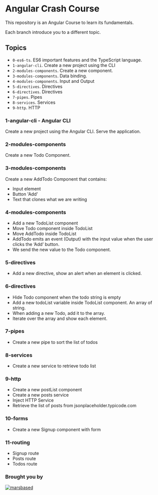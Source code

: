 # Angular Crash Course

This repository is an Angular Course to learn its fundamentals.

Each branch introduce you to a different topic.

## Topics

- `0-es6-ts`. ES6 important features and the TypeScript language.
- `1-angular-cli`. Create a new project using the CLI
- `2-modules-components`. Create a new component.
- `3-modules-components`. Data binding.
- `4-modules-components`. Input and Output
- `5-directives`. Directives
- `6-directives`. Directives
- `7-pipes`. Pipes
- `8-services`. Services
- `9-http`. HTTP

### 1-angular-cli - Angular CLI

Create a new project using the Angular CLI. Serve the application.

### 2-modules-components

Create a new Todo Component.

### 3-modules-components

Create a new AddTodo Component that contains:

- Input element
- Button 'Add'
- Text that clones what we are writing

### 4-modules-components

- Add a new TodoList component
- Move Todo component inside TodoList
- Move AddTodo inside TodoList
- AddTodo emits an event (Output) with the input value when the user clicks the ‘Add’ button.
- We send the new value to the Todo component.

### 5-directives

- Add a new directive, show an alert when an element is clicked.

### 6-directives

- Hide Todo component when the todo string is empty
- Add a new todoList variable inside TodoList component. An array of string.
- When adding a new Todo, add it to the array.
- Iterate over the array and show each element.

### 7-pipes

- Create a new pipe to sort the list of todos

### 8-services

- Create a new service to retrieve todo list

### 9-http

- Create a new postList component
- Create a new posts service
- Inject HTTP Service
- Retrieve the list of posts from jsonplaceholder.typicode.com

### 10-forms

- Create a new Signup component with form

### 11-routing

- Signup route
- Posts route
- Todos route

### Brought you by

[![marsbased](https://marsbased.com/assets/marsbased-readme.svg)](https://marsbased.com)
